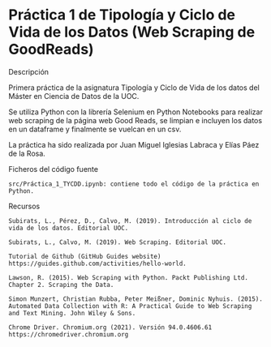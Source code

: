 # Práctica 1 de Tipología y Ciclo de Vida de los Datos (Web Scraping de GoodReads)

Descripción

Primera práctica de la asignatura Tipología y Ciclo de Vida de los datos del Máster en Ciencia de Datos de la UOC.

Se utiliza Python con la librería Selenium en Python Notebooks para realizar web scraping de la página web Good Reads, se limpian e incluyen los datos en un dataframe y finalmente se vuelcan en un csv.

La práctica ha sido realizada por Juan Miguel Iglesias Labraca y Elías Páez de la Rosa.

Ficheros del código fuente

    src/Práctica_1_TYCDD.ipynb: contiene todo el código de la práctica en Python.
    
Recursos

    Subirats, L., Pérez, D., Calvo, M. (2019). Introducción al ciclo de vida de los datos. Editorial UOC.

    Subirats, L., Calvo, M. (2019). Web Scraping. Editorial UOC.

    Tutorial de Github (GitHub Guides website)
    https://guides.github.com/activities/hello-world.

    Lawson, R. (2015). Web Scraping with Python. Packt Publishing Ltd. Chapter 2. Scraping the Data.

    Simon Munzert, Christian Rubba, Peter Meißner, Dominic Nyhuis. (2015). Automated Data Collection with R: A Practical Guide to Web Scraping and Text Mining. John Wiley & Sons.

    Chrome Driver. Chromium.org (2021). Versión 94.0.4606.61
    https://chromedriver.chromium.org


